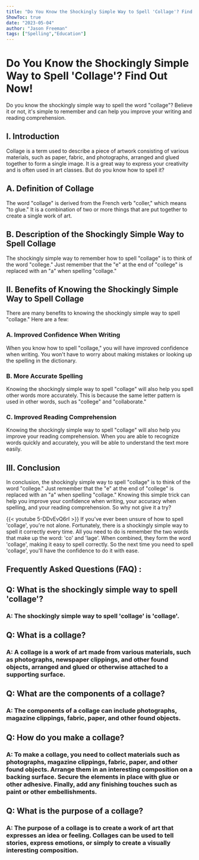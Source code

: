 ```yaml
---
title: "Do You Know the Shockingly Simple Way to Spell 'Collage'? Find Out Now!"
ShowToc: true 
date: "2023-05-04"
author: "Jason Freeman" 
tags: ["Spelling","Education"]
---
```

# Do You Know the Shockingly Simple Way to Spell 'Collage'? Find Out Now!

Do you know the shockingly simple way to spell the word "collage"? Believe it or not, it's simple to remember and can help you improve your writing and reading comprehension.

## I. Introduction

Collage is a term used to describe a piece of artwork consisting of various materials, such as paper, fabric, and photographs, arranged and glued together to form a single image. It is a great way to express your creativity and is often used in art classes. But do you know how to spell it?

## A. Definition of Collage

The word "collage" is derived from the French verb "coller," which means "to glue." It is a combination of two or more things that are put together to create a single work of art.

## B. Description of the Shockingly Simple Way to Spell Collage

The shockingly simple way to remember how to spell "collage" is to think of the word "college." Just remember that the "e" at the end of "college" is replaced with an "a" when spelling "collage." 

## II. Benefits of Knowing the Shockingly Simple Way to Spell Collage

There are many benefits to knowing the shockingly simple way to spell "collage." Here are a few:

### A. Improved Confidence When Writing

When you know how to spell "collage," you will have improved confidence when writing. You won't have to worry about making mistakes or looking up the spelling in the dictionary.

### B. More Accurate Spelling

Knowing the shockingly simple way to spell "collage" will also help you spell other words more accurately. This is because the same letter pattern is used in other words, such as "college" and "collaborate."

### C. Improved Reading Comprehension

Knowing the shockingly simple way to spell "collage" will also help you improve your reading comprehension. When you are able to recognize words quickly and accurately, you will be able to understand the text more easily.

## III. Conclusion

In conclusion, the shockingly simple way to spell "collage" is to think of the word "college." Just remember that the "e" at the end of "college" is replaced with an "a" when spelling "collage." Knowing this simple trick can help you improve your confidence when writing, your accuracy when spelling, and your reading comprehension. So why not give it a try?

{{< youtube 5-DDvEvQ6rI >}} 
If you've ever been unsure of how to spell 'collage', you're not alone. Fortunately, there is a shockingly simple way to spell it correctly every time. All you need to do is remember the two words that make up the word: 'co' and 'lage'. When combined, they form the word 'collage', making it easy to spell correctly. So the next time you need to spell 'collage', you'll have the confidence to do it with ease.

## Frequently Asked Questions (FAQ) :
<h2>Q: What is the shockingly simple way to spell 'collage'?</h2>

<h3>A: The shockingly simple way to spell 'collage' is 'collage'.</h3>

<h2>Q: What is a collage?</h2>

<h3>A: A collage is a work of art made from various materials, such as photographs, newspaper clippings, and other found objects, arranged and glued or otherwise attached to a supporting surface.</h3>

<h2>Q: What are the components of a collage?</h2>

<h3>A: The components of a collage can include photographs, magazine clippings, fabric, paper, and other found objects.</h3>

<h2>Q: How do you make a collage?</h2>

<h3>A: To make a collage, you need to collect materials such as photographs, magazine clippings, fabric, paper, and other found objects. Arrange them in an interesting composition on a backing surface. Secure the elements in place with glue or other adhesive. Finally, add any finishing touches such as paint or other embellishments.</h3>

<h2>Q: What is the purpose of a collage?</h2>

<h3>A: The purpose of a collage is to create a work of art that expresses an idea or feeling. Collages can be used to tell stories, express emotions, or simply to create a visually interesting composition.</h3>





